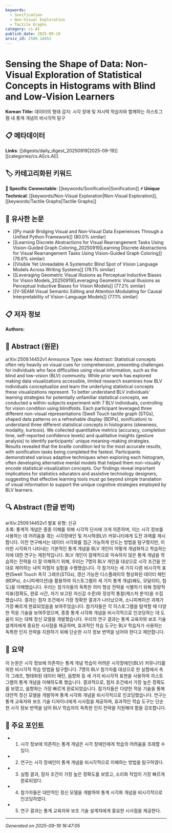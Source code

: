 ```yaml
---
keywords:
  - Sonification
  - Non-Visual Exploration
  - Tactile Graphs
category: cs.AI
publish_date: 2025-09-19
arxiv_id: 2509.14452
---
```


<!-- KEYWORD_LINKING_METADATA:
{
  "processed_timestamp": "2025-09-22 21:24:14.563341",
  "vocabulary_version": "1.0",
  "selected_keywords": [
    "Sonification",
    "Non-Visual Exploration",
    "Tactile Graphs"
  ],
  "rejected_keywords": [
    "Blind and Low-Vision Learners",
    "Statistical Concepts in Histograms"
  ],
  "similarity_scores": {
    "Sonification": 0.8,
    "Non-Visual Exploration": 0.78,
    "Tactile Graphs": 0.75
  },
  "extraction_method": "AI_prompt_based",
  "budget_applied": true
}
-->


# Sensing the Shape of Data: Non-Visual Exploration of Statistical Concepts in Histograms with Blind and Low-Vision Learners

**Korean Title:** 데이터의 형태 감지: 시각 장애 및 저시력 학습자와 함께하는 히스토그램 내 통계 개념의 비시각적 탐구

## 📋 메타데이터

**Links**: [[digests/daily_digest_20250919|2025-09-19]]   [[categories/cs.AI|cs.AI]]

## 🏷️ 카테고리화된 키워드
**🔗 Specific Connectable**: [[keywords/Sonification|Sonification]]
**⚡ Unique Technical**: [[keywords/Non-Visual Exploration|Non-Visual Exploration]], [[keywords/Tactile Graphs|Tactile Graphs]]

## 🔗 유사한 논문
- [[Py maidr Bridging Visual and Non-Visual Data Experiences Through a Unified Python Framework]] (80.0% similar)
- [[Learning Discrete Abstractions for Visual Rearrangement Tasks Using Vision-Guided Graph Coloring_20250919|Learning Discrete Abstractions for Visual Rearrangement Tasks Using Vision-Guided Graph Coloring]] (78.6% similar)
- [[Visible Yet Unreadable A Systematic Blind Spot of Vision Language Models Across Writing Systems]] (78.1% similar)
- [[Leveraging Geometric Visual Illusions as Perceptual Inductive Biases for Vision Models_20250919|Leveraging Geometric Visual Illusions as Perceptual Inductive Biases for Vision Models]] (77.2% similar)
- [[V-SEAM Visual Semantic Editing and Attention Modulating for Causal Interpretability of Vision-Language Models]] (77.1% similar)

## 📋 저자 정보

**Authors:** 

## 📄 Abstract (원문)

arXiv:2509.14452v1 Announce Type: new 
Abstract: Statistical concepts often rely heavily on visual cues for comprehension, presenting challenges for individuals who face difficulties using visual information, such as the blind and low-vision (BLV) community. While prior work has explored making data visualizations accessible, limited research examines how BLV individuals conceptualize and learn the underlying statistical concepts these visualizations represent. To better understand BLV individuals' learning strategies for potentially unfamiliar statistical concepts, we conducted a within-subjects experiment with 7 BLV individuals, controlling for vision condition using blindfolds. Each participant leveraged three different non-visual representations (Swell Touch tactile graph (STGs), shaped data patterns on a refreshable display (BDPs), sonification) to understand three different statistical concepts in histograms (skewness, modality, kurtosis). We collected quantitative metrics (accuracy, completion time, self-reported confidence levels) and qualitative insights (gesture analysis) to identify participants' unique meaning-making strategies. Results revealed that the braille condition led to the most accurate results, with sonification tasks being completed the fastest. Participants demonstrated various adaptive techniques when exploring each histogram, often developing alternative mental models that helped them non-visually encode statistical visualization concepts. Our findings reveal important implications for statistics educators and assistive technology designers, suggesting that effective learning tools must go beyond simple translation of visual information to support the unique cognitive strategies employed by BLV learners.

## 🔍 Abstract (한글 번역)

arXiv:2509.14452v1 발표 유형: 신규  
초록: 통계적 개념은 종종 이해를 위해 시각적 단서에 크게 의존하며, 이는 시각 정보를 사용하는 데 어려움을 겪는 시각장애인 및 저시력(BLV) 커뮤니티에게 도전 과제를 제시합니다. 이전 연구에서는 데이터 시각화를 접근 가능하게 만드는 방법을 탐구했지만, 이러한 시각화가 나타내는 기본적인 통계 개념을 BLV 개인이 어떻게 개념화하고 학습하는지에 대한 연구는 제한적입니다. BLV 개인이 잠재적으로 익숙하지 않은 통계 개념을 학습하는 전략을 더 잘 이해하기 위해, 우리는 7명의 BLV 개인을 대상으로 시각 조건을 안대로 제어하는 내적 피험자 실험을 수행했습니다. 각 참가자는 세 가지 다른 비시각적 표현(Swell Touch 촉각 그래프(STGs), 갱신 가능한 디스플레이의 형상화된 데이터 패턴(BDPs), 소니피케이션)을 활용하여 히스토그램의 세 가지 통계 개념(왜도, 모달리티, 첨도)을 이해했습니다. 우리는 참가자들의 독특한 의미 형성 전략을 식별하기 위해 정량적 지표(정확도, 완료 시간, 자기 보고된 자신감 수준)와 정성적 통찰(제스처 분석)을 수집했습니다. 결과는 점자 조건에서 가장 정확한 결과가 나타났으며, 소니피케이션 과제가 가장 빠르게 완료되었음을 보여주었습니다. 참가자들은 각 히스토그램을 탐색할 때 다양한 적응 기술을 보여주었으며, 종종 통계 시각화 개념을 비시각적으로 인코딩하는 데 도움이 되는 대체 정신 모델을 개발했습니다. 우리의 연구 결과는 통계 교육자와 보조 기술 설계자에게 중요한 시사점을 제공하며, 효과적인 학습 도구는 BLV 학습자가 사용하는 독특한 인지 전략을 지원하기 위해 단순한 시각 정보 번역을 넘어야 한다고 제안합니다.

## 📝 요약

이 논문은 시각 정보에 의존하는 통계 개념 학습이 어려운 시각장애인(BLV) 커뮤니티를 위한 비시각적 학습 방법을 탐구합니다. 7명의 BLV 참가자를 대상으로 한 실험에서 촉각 그래프, 형태화된 데이터 패턴, 음향화 등 세 가지 비시각적 표현을 사용하여 히스토그램의 통계 개념을 이해하도록 했습니다. 결과적으로, 점자 조건에서 가장 높은 정확도를 보였고, 음향화는 가장 빠르게 완료되었습니다. 참가자들은 다양한 적응 기술을 통해 대안적 정신 모델을 개발하며 통계 시각화 개념을 비시각적으로 인코딩했습니다. 연구는 통계 교육자와 보조 기술 디자이너에게 시사점을 제공하며, 효과적인 학습 도구는 단순한 시각 정보 번역을 넘어 BLV 학습자의 독특한 인지 전략을 지원해야 함을 강조합니다.

## 🎯 주요 포인트

- 1. 시각 정보에 의존하는 통계 개념은 시각 장애인에게 학습의 어려움을 초래할 수 있다.

- 2. 연구는 시각 장애인이 통계 개념을 비시각적으로 이해하는 방법을 탐구하였다.

- 3. 실험 결과, 점자 조건이 가장 높은 정확도를 보였고, 소리화 작업이 가장 빠르게 완료되었다.

- 4. 참가자들은 대안적인 정신 모델을 개발하여 통계 시각화 개념을 비시각적으로 인코딩하였다.

- 5. 연구 결과는 통계 교육자와 보조 기술 설계자에게 중요한 시사점을 제공한다.

---

*Generated on 2025-09-19 16:47:05*